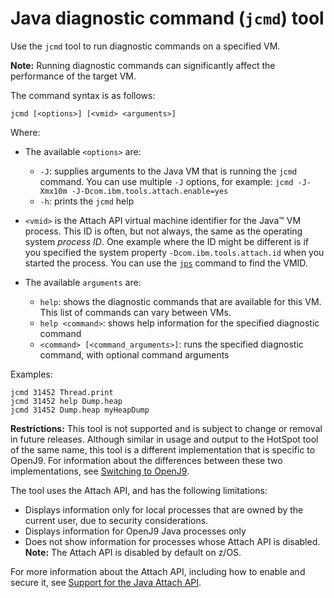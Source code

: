 ﻿<!--
* Copyright (c) 2017, 2019 IBM Corp. and others
*
* This program and the accompanying materials are made
* available under the terms of the Eclipse Public License 2.0
* which accompanies this distribution and is available at
* https://www.eclipse.org/legal/epl-2.0/ or the Apache
* License, Version 2.0 which accompanies this distribution and
* is available at https://www.apache.org/licenses/LICENSE-2.0.
*
* This Source Code may also be made available under the
* following Secondary Licenses when the conditions for such
* availability set forth in the Eclipse Public License, v. 2.0
* are satisfied: GNU General Public License, version 2 with
* the GNU Classpath Exception [1] and GNU General Public
* License, version 2 with the OpenJDK Assembly Exception [2].
*
* [1] https://www.gnu.org/software/classpath/license.html
* [2] http://openjdk.java.net/legal/assembly-exception.html
*
* SPDX-License-Identifier: EPL-2.0 OR Apache-2.0 OR GPL-2.0 WITH
* Classpath-exception-2.0 OR LicenseRef-GPL-2.0 WITH Assembly-exception
-->

# Java diagnostic command (`jcmd`) tool

Use the `jcmd` tool to run diagnostic commands on a specified VM.

<i class="fa fa-pencil-square-o" aria-hidden="true"></i> **Note:** Running diagnostic commands can significantly affect the performance of the target VM.

The command syntax is as follows:

    jcmd [<options>] [<vmid> <arguments>]

Where:

- The available `<options>` are:    
    - `-J`: supplies arguments to the Java VM that is running the `jcmd` command. You can use multiple `-J` options, for example: `jcmd -J-Xmx10m -J-Dcom.ibm.tools.attach.enable=yes`
    - `-h`: prints the `jcmd` help

- `<vmid>` is the Attach API virtual machine identifier for the Java&trade; VM process. This ID is often, but not always, the same as the operating system *process ID*. One example where the ID might be different is if you specified the system property `-Dcom.ibm.tools.attach.id` when you started the process. You can use the [`jps`](tool_jps.md) command to find the VMID.

- The available `arguments` are:

    - `help`: shows the diagnostic commands that are available for this VM. This list of commands can vary between VMs.
    - `help <command>`: shows help information for the specified diagnostic command
    - `<command> [<command_arguments>]`: runs the specified diagnostic command, with optional command arguments

Examples:

```
jcmd 31452 Thread.print
jcmd 31452 help Dump.heap
jcmd 31452 Dump.heap myHeapDump
```

<i class="fa fa-exclamation-triangle" aria-hidden="true"></i> **Restrictions:** This tool is not supported and is subject to change or removal in future releases. Although similar in usage and output to the HotSpot tool of the same name, this tool is a different implementation that is specific to OpenJ9. For information about the differences between these two implementations, see [Switching to OpenJ9](tool_migration.md).

The tool uses the Attach API, and has the following limitations:

- Displays information only for local processes that are owned by the current user, due to security considerations.
- Displays information for OpenJ9 Java processes only
- Does not show information for processes whose Attach API is disabled. <i class="fa fa-pencil-square-o" aria-hidden="true"></i> **Note:** The Attach API is disabled by default on z/OS.

For more information about the Attach API, including how to enable and secure it, see [Support for the Java Attach API](https://www.ibm.com/support/knowledgecenter/SSYKE2_8.0.0/com.ibm.java.vm.80.doc/docs/attachapi.html).


<!-- ==== END OF TOPIC ==== tool_jcmd.md ==== -->
